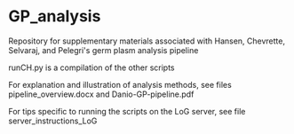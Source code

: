# GP_analysis
Repository for supplementary materials associated with Hansen, Chevrette, Selvaraj, and Pelegri's germ plasm analysis pipeline

runCH.py is a compilation of the other scripts 

For explanation and illustration of analysis methods, see files pipeline_overview.docx and Danio-GP-pipeline.pdf

For tips specific to running the scripts on the LoG server, see file server_instructions_LoG
